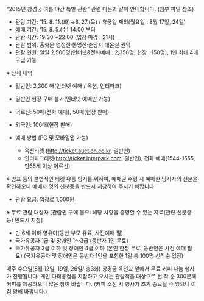 "2015년 창경궁 여름 야간 특별 관람" 관련 다음과 같이 안내합니다. (첨부 파일 참조)
- 관람 기간: ‘15. 8. 11.(화)→8. 27.(목) / 휴궁일 제외(월요일 : 8월 17일, 24일)
- 예매 기간: ‘15. 8. 5.(수) 14:00 부터
- 관람 시간: 19:30～22:00 (입장 마감 : 21시)
- 관람 범위: 홍화문·명정전·통명전·춘당지·대온실 권역
- 관람 인원: 일일 2,500명(인터넷&전화예매 : 2,350명, 현장 : 150명), 1인 최대 4매 구입 가능

※ 상세 내역
  - 일반인: 2,300 매(인터넷 예매 / 옥션, 인터파크)
  * 일반인 현장 구매 불가(인터넷 예매만 가능)
  - 어르신: 50매(전화 예매), 50매(현장 판매)
  - 외국인: 100매(현장 판매)

- 예매 방법 (PC 및 모바일앱 가능)
  - 옥션티켓 (http://ticket.auction.co.kr, 일반인)
  - 인터파크티켓(http://ticket.interpark.com, 일반인), 전화 예매(1544-1555, 만65세 이상 어르신)

※ 암표 등의 불법적인 티켓 유통 방지를 위하여, 예매권 수령 시 예매한 당사자의 신분을 확인하오니 예매자 명의 신분증을 반드시 지참하여 주시기 바랍니다.

- 관람 요금: 입장료 1,000원

※ 무료 관람 대상자 [관람권 구매 불요: 해당 사항을 증명할 수 있는 자료(관련 신분증 등) 반드시 지참]
  - 만 6세 이하 영유아(동반 부모 유료, 사전예매 필)
  - 국가유공자 1급 및 장애인 1～3급 (동반자 1인 무료)
  - 국가유공자 2급 이하 및 장애인 4급 이하 (본인 한정 무료, 동반인은 사전 예매 필요)
  (국가유공자 및 장애인은 동반자 1인을 포함한 1일 총 100명 선착순 입장)

매주 수요일(8월 12일, 19일, 26일/ 총3회) 창경궁 옥천교 앞에서 무료 커피 나눔 행사가 진행됩니다.
개인 다회용컵을 지참하고 오시는 관람객을 대상으로 선.착.순 300분께 커피를 제공하오니 많은 참여 바랍니다.
(커피 소진 시 행사가 조기 종료될 수 있으니 이 점 양해 바랍니다.)